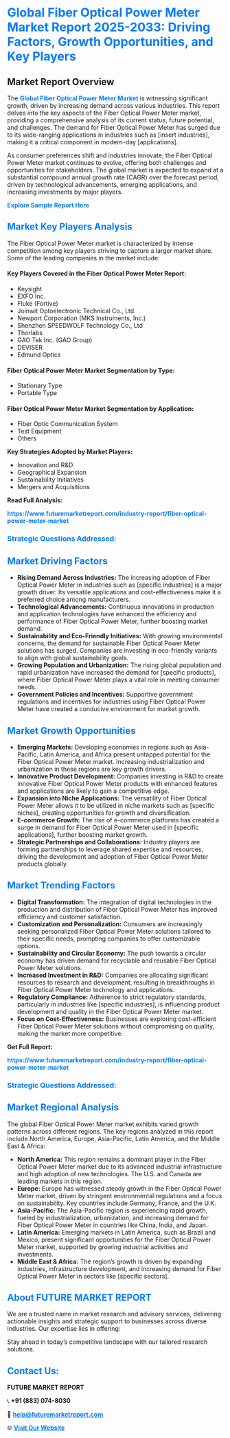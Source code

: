 <h1 style="color: #007BFF;">Global Fiber Optical Power Meter Market Report 2025-2033: Driving Factors, Growth Opportunities, and Key Players</h1>

<section id="overview">
<h2>Market Report Overview</h2>
<p>The <a href="https://www.futuremarketreport.com/industry-report/fiber-optical-power-meter-market" style="color: #007BFF; text-decoration: none;"><strong>Global Fiber Optical Power Meter Market</strong></a> is witnessing significant growth, driven by increasing demand across various industries. This report delves into the key aspects of the Fiber Optical Power Meter market, providing a comprehensive analysis of its current status, future potential, and challenges. The demand for Fiber Optical Power Meter has surged due to its wide-ranging applications in industries such as [insert industries], making it a critical component in modern-day [applications].</p>
<p>As consumer preferences shift and industries innovate, the Fiber Optical Power Meter market continues to evolve, offering both challenges and opportunities for stakeholders. The global market is expected to expand at a substantial compound annual growth rate (CAGR) over the forecast period, driven by technological advancements, emerging applications, and increasing investments by major players.</p>
</section>

<section id="overview">
<p><a href="https://www.futuremarketreport.com/request-sample/reportId=28825" style="color: #007BFF; text-decoration: none;"><strong>Explore Sample Report Here</strong></a></p>
</section>

<section id="key-players">
<h2 style="color: #007BFF;">Market Key Players Analysis</h2>
<p>The Fiber Optical Power Meter market is characterized by intense competition among key players striving to capture a larger market share. Some of the leading companies in the market include:</p>
<h4>Key Players Covered in the Fiber Optical Power Meter Report:</h4>
<ul><li>Keysight</li><li>EXFO Inc.</li><li>Fluke (Fortive)</li><li>Joinwit Optoelectronic Technical Co., Ltd.</li><li>Newport Corporation (MKS Instruments, Inc.)</li><li>Shenzhen SPEEDWOLF Technology Co., Ltd</li><li>Thorlabs</li><li>GAO Tek Inc. (GAO Group)</li><li>DEVISER</li><li>Edmund Optics</li></ul>
<h4>Fiber Optical Power Meter Market Segmentation by Type:</h4>
<ul><li>Stationary Type</li><li>Portable Type</li></ul>

<h4>Fiber Optical Power Meter Market Segmentation by Application:</h4>
<ul><li>Fiber Optic Communication System</li><li>Test Equipment</li><li>Others</li></ul>
<p><strong>Key Strategies Adopted by Market Players:</strong></p>
<ul>
<li>Innovation and R&D</li>
<li>Geographical Expansion</li>
<li>Sustainability Initiatives</li>
<li>Mergers and Acquisitions</li>
</ul>
</section>

<section>
<p><strong>Read Full Analysis: </strong></p><a href="https://www.futuremarketreport.com/industry-report/fiber-optical-power-meter-market" style="color: #007BFF; text-decoration: none;"><strong>https://www.futuremarketreport.com/industry-report/fiber-optical-power-meter-market</strong></a>
<h3 style="color: #007BFF;">Strategic Questions Addressed:</h3>
</section>

<section id="driving-factors">
<h2 style="color: #007BFF;">Market Driving Factors</h2>
<ul>
<li><strong>Rising Demand Across Industries:</strong> The increasing adoption of Fiber Optical Power Meter in industries such as [specific industries] is a major growth driver. Its versatile applications and cost-effectiveness make it a preferred choice among manufacturers.</li>
<li><strong>Technological Advancements:</strong> Continuous innovations in production and application technologies have enhanced the efficiency and performance of Fiber Optical Power Meter, further boosting market demand.</li>
<li><strong>Sustainability and Eco-Friendly Initiatives:</strong> With growing environmental concerns, the demand for sustainable Fiber Optical Power Meter solutions has surged. Companies are investing in eco-friendly variants to align with global sustainability goals.</li>
<li><strong>Growing Population and Urbanization:</strong> The rising global population and rapid urbanization have increased the demand for [specific products], where Fiber Optical Power Meter plays a vital role in meeting consumer needs.</li>
<li><strong>Government Policies and Incentives:</strong> Supportive government regulations and incentives for industries using Fiber Optical Power Meter have created a conducive environment for market growth.</li>
</ul>
</section>

<section id="growth-opportunities">
<h2 style="color: #007BFF;">Market Growth Opportunities</h2>
<ul>
<li><strong>Emerging Markets:</strong> Developing economies in regions such as Asia-Pacific, Latin America, and Africa present untapped potential for the Fiber Optical Power Meter market. Increasing industrialization and urbanization in these regions are key growth drivers.</li>
<li><strong>Innovative Product Development:</strong> Companies investing in R&D to create innovative Fiber Optical Power Meter products with enhanced features and applications are likely to gain a competitive edge.</li>
<li><strong>Expansion into Niche Applications:</strong> The versatility of Fiber Optical Power Meter allows it to be utilized in niche markets such as [specific niches], creating opportunities for growth and diversification.</li>
<li><strong>E-commerce Growth:</strong> The rise of e-commerce platforms has created a surge in demand for Fiber Optical Power Meter used in [specific applications], further boosting market growth.</li>
<li><strong>Strategic Partnerships and Collaborations:</strong> Industry players are forming partnerships to leverage shared expertise and resources, driving the development and adoption of Fiber Optical Power Meter products globally.</li>
</ul>
</section>

<section id="trending-factors">
<h2 style="color: #007BFF;">Market Trending Factors</h2>
<ul>
<li><strong>Digital Transformation:</strong> The integration of digital technologies in the production and distribution of Fiber Optical Power Meter has improved efficiency and customer satisfaction.</li>
<li><strong>Customization and Personalization:</strong> Consumers are increasingly seeking personalized Fiber Optical Power Meter solutions tailored to their specific needs, prompting companies to offer customizable options.</li>
<li><strong>Sustainability and Circular Economy:</strong> The push towards a circular economy has driven demand for recyclable and reusable Fiber Optical Power Meter solutions.</li>
<li><strong>Increased Investment in R&D:</strong> Companies are allocating significant resources to research and development, resulting in breakthroughs in Fiber Optical Power Meter technology and applications.</li>
<li><strong>Regulatory Compliance:</strong> Adherence to strict regulatory standards, particularly in industries like [specific industries], is influencing product development and quality in the Fiber Optical Power Meter market.</li>
<li><strong>Focus on Cost-Effectiveness:</strong> Businesses are exploring cost-efficient Fiber Optical Power Meter solutions without compromising on quality, making the market more competitive.</li>
</ul>
</section>

<section>
<p><strong>Get Full Report: </strong></p><a href="https://www.futuremarketreport.com/industry-report/fiber-optical-power-meter-market" style="color: #007BFF; text-decoration: none;"><strong>https://www.futuremarketreport.com/industry-report/fiber-optical-power-meter-market</strong></a>
<h3 style="color: #007BFF;">Strategic Questions Addressed:</h3>
</section>


<section id="regional-analysis">
<h2 style="color: #007BFF;">Market Regional Analysis</h2>
<p>The global Fiber Optical Power Meter market exhibits varied growth patterns across different regions. The key regions analyzed in this report include North America, Europe, Asia-Pacific, Latin America, and the Middle East & Africa:</p>
<ul>
<li><strong>North America:</strong> This region remains a dominant player in the Fiber Optical Power Meter market due to its advanced industrial infrastructure and high adoption of new technologies. The U.S. and Canada are leading markets in this region.</li>
<li><strong>Europe:</strong> Europe has witnessed steady growth in the Fiber Optical Power Meter market, driven by stringent environmental regulations and a focus on sustainability. Key countries include Germany, France, and the U.K.</li>
<li><strong>Asia-Pacific:</strong> The Asia-Pacific region is experiencing rapid growth, fueled by industrialization, urbanization, and increasing demand for Fiber Optical Power Meter in countries like China, India, and Japan.</li>
<li><strong>Latin America:</strong> Emerging markets in Latin America, such as Brazil and Mexico, present significant opportunities for the Fiber Optical Power Meter market, supported by growing industrial activities and investments.</li>
<li><strong>Middle East & Africa:</strong> The region’s growth is driven by expanding industries, infrastructure development, and increasing demand for Fiber Optical Power Meter in sectors like [specific sectors].</li>
</ul>
</section>

<footer>
<h2 style="color: #007BFF;">About FUTURE MARKET REPORT</h2>
<p>We are a trusted name in market research and advisory services, delivering actionable insights and strategic support to businesses across diverse industries. Our expertise lies in offering:</p>

<p>Stay ahead in today’s competitive landscape with our tailored research solutions.</p>

<h2 style="color: #007BFF;">Contact Us:</h2>
<p><strong>FUTURE MARKET REPORT</strong></p>
<p>📞 <strong>+91 (883) 074-8030</strong></p>
<p>📧 <strong><a href="mailto:help@futuremarketreport.com" style="color: #007BFF;">help@futuremarketreport.com</a></strong></p>
<p>🌐 <strong><a href="https://www.futuremarketreport.com/" style="color: #007BFF;">Visit Our Website</a></strong></p>
</footer>